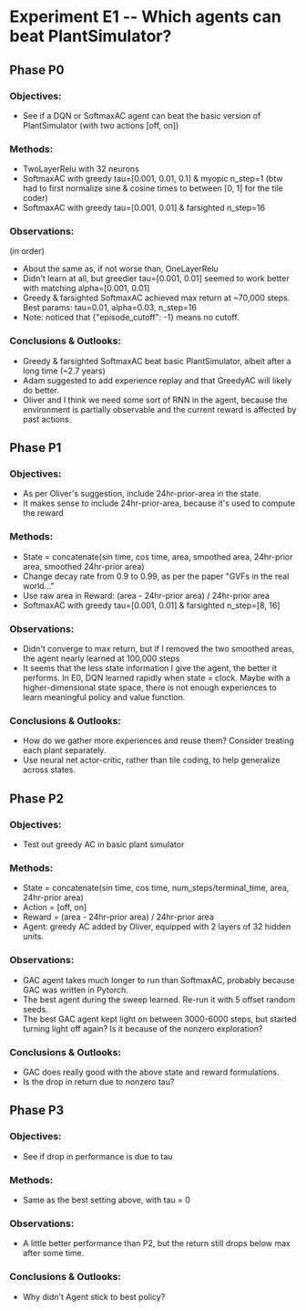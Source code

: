 #  Experiment E1 -- Which agents can beat PlantSimulator?
##  Phase P0
### Objectives: 
- See if a DQN or SoftmaxAC agent can beat the basic version of PlantSimulator (with two actions [off, on])
### Methods: 
- TwoLayerRelu with 32 neurons
- SoftmaxAC with greedy tau=[0.001, 0.01, 0.1] & myopic n_step=1 
(btw had to first normalize sine & cosine times to between [0, 1] for the tile coder)
- SoftmaxAC with greedy tau=[0.001, 0.01] & farsighted n_step=16
### Observations: 
(in order)
- About the same as, if not worse than, OneLayerRelu
- Didn't learn at all, but greedier tau=[0.001, 0.01] seemed to work better with matching alpha=[0.001, 0.01]
- Greedy & farsighted SoftmaxAC achieved max return at ~70,000 steps. Best params: tau=0.01, alpha=0.03, n_step=16
- Note: noticed that {"episode_cutoff": -1} means no cutoff.
### Conclusions & Outlooks: 
- Greedy & farsighted SoftmaxAC beat basic PlantSimulator, albeit after a long time (~2.7 years)
- Adam suggested to add experience replay and that GreedyAC will likely do better.
- Oliver and I think we need some sort of RNN in the agent, because the environment is partially observable and the current reward is affected by past actions.

## Phase P1
### Objectives: 
- As per Oliver's suggestion, include 24hr-prior-area in the state.
- It makes sense to include 24hr-prior-area, because it's used to compute the reward
### Methods: 
- State = concatenate(sin time, cos time, area, smoothed area, 24hr-prior area, smoothed 24hr-prior area)
- Change decay rate from 0.9 to 0.99, as per the paper "GVFs in the real world..."
- Use raw area in Reward: (area - 24hr-prior area) / 24hr-prior area
- SoftmaxAC with greedy tau=[0.001, 0.01] & farsighted n_step=[8, 16]
### Observations: 
- Didn't converge to max return, but if I removed the two smoothed areas, the agent nearly learned at 100,000 steps
- It seems that the less state information I give the agent, the better it performs. In E0, DQN learned rapidly when state = clock. Maybe with a higher-dimensional state space, there is not enough experiences to learn meaningful policy and value function.
### Conclusions & Outlooks: 
- How do we gather more experiences and reuse them? Consider treating each plant separately.
- Use neural net actor-critic, rather than tile coding, to help generalize across states.

## Phase P2
### Objectives: 
- Test out greedy AC in basic plant simulator
### Methods: 
- State = concatenate(sin time, cos time, num_steps/terminal_time, area, 24hr-prior area)
- Action = [off, on]
- Reward = (area - 24hr-prior area) / 24hr-prior area
- Agent: greedy AC added by Oliver, equipped with 2 layers of 32 hidden units.
### Observations: 
- GAC agent takes much longer to run than SoftmaxAC, probably because GAC was written in Pytorch.
- The best agent during the sweep learned. Re-run it with 5 offset random seeds. 
- The best GAC agent kept light on between 3000-6000 steps, but started turning light off again? Is it because of the nonzero exploration?
### Conclusions & Outlooks: 
- GAC does really good with the above state and reward formulations.
- Is the drop in return due to nonzero tau?

## Phase P3
### Objectives: 
- See if drop in performance is due to tau
### Methods: 
- Same as the best setting above, with tau = 0
### Observations: 
- A little better performance than P2, but the return still drops below max after some time.
### Conclusions & Outlooks: 
- Why didn't Agent stick to best policy?